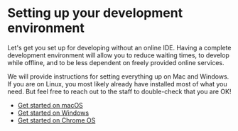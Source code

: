 # Setting up your development environment

Let's get you set up for developing without an online IDE. Having a complete development environment will allow you to reduce waiting times, to develop while offline, and to be less dependent on freely provided online services.

We will provide instructions for setting everything up on Mac and Windows. If you are on Linux, you most likely already have installed most of what you need. But feel free to reach out to the staff to double-check that you are OK!

- [Get started on macOS](/extra/installatie/mac)
- [Get started on Windows](/extra/installatie/windows)
- [Get started on Chrome OS](/extra/installatie/chrome)

